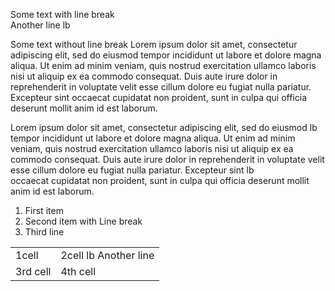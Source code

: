 Some text with line break  
Another line lb

Some text without line break Lorem ipsum dolor sit amet, consectetur adipiscing elit, sed do eiusmod tempor incididunt ut labore et dolore magna aliqua. Ut enim ad minim veniam, quis nostrud exercitation ullamco laboris nisi ut aliquip ex ea commodo consequat. Duis aute irure dolor in reprehenderit in voluptate velit esse cillum dolore eu fugiat nulla pariatur. Excepteur sint occaecat cupidatat non proident, sunt in culpa qui officia deserunt mollit anim id est laborum.

Lorem ipsum dolor sit amet, consectetur adipiscing elit, sed do eiusmod lb  
tempor incididunt ut labore et dolore magna aliqua. Ut enim ad minim veniam, quis nostrud exercitation ullamco laboris nisi ut aliquip ex ea commodo consequat. Duis aute irure dolor in reprehenderit in voluptate velit esse cillum dolore eu fugiat nulla pariatur. Excepteur sint lb  
occaecat cupidatat non proident, sunt in culpa qui officia deserunt mollit anim id est laborum.


1. First item
2. Second item with
   Line break
3. Third line



<table>
<tr>
<td>1cell</td>
<td>2cell lb
Another line</td>
</tr>
<tr>
<td>3rd cell</td>
<td>4th cell</td>
</tr>

</table>

